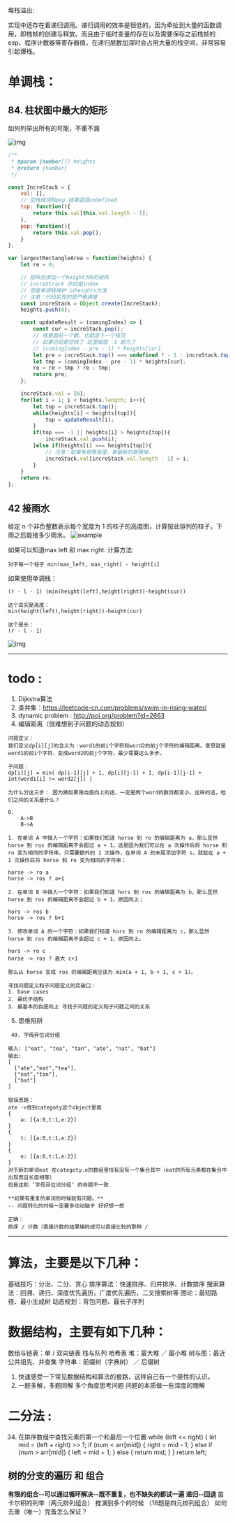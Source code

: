 堆栈溢出:

实现中还存在着递归调用。递归调用的效率是很低的，因为牵扯到大量的函数调用，即栈帧的创建与释放。而且由于临时变量的存在以及需要保存之前栈帧的esp、程序计数器等寄存器值，在递归层数加深时会占用大量的栈空间，非常容易引起爆栈。



# 单调栈：

##  84. 柱状图中最大的矩形

如何列举出所有的可能，不重不漏

![img](./md_pics_archive/84最大矩阵面积.jpg)



```js
/**
 * @param {number[]} heights
 * @return {number}
 */

const IncreStack = {
    val: [],
    // 空栈栈顶和pop 结果返回undefined
    top: function(){
        return this.val[this.val.length - 1];
    },
    pop: function(){
        return this.val.pop();
    }
};

var largestRectangleArea = function(heights) {
    let re = 0;

    // 矩阵后添加一个height为0的矩阵
    // increStrack 存的是index
    // 但是单调栈维护 以heights为准
    // 注意：代码实现的是严格递增
    const increStack = Object.create(IncreStack);
    heights.push(0);

    const updateResult = (comingIndex) => {
        const cur = increStack.pop();
        // 栈里面前一个数、也就是下一个栈顶
        // 如果已经是空栈了 这里赋值 -1 是为了
        // (comingIndex - pre - 1) * heights[cur] 
        let pre = increStack.top() === undefined ? - 1 : increStack.top();
        let tmp = (comingIndex - pre - 1) * heights[cur];
        re = re > tmp ? re : tmp;
        return pre;
    };

    increStack.val = [0];
    for(let i = 1; i < heights.length; i++){
        let top = increStack.top();
        while(heights[i] < heights[top]){
            top = updateResult(i);
        }
        if(top === -1 || heights[i] > heights[top]){
            increStack.val.push(i);
        }else if(heights[i] === heights[top]){
            // 注意：如果有相等高度，拿最新的替换掉，
            increStack.val[increStack.val.length - 1] = i;
        }
    }
    return re;
};

```

## 42 接雨水 
给定 n 个非负整数表示每个宽度为 1 的柱子的高度图，计算按此排列的柱子，下雨之后能接多少雨水。
![example](https://assets.leetcode-cn.com/aliyun-lc-upload/uploads/2018/10/22/rainwatertrap.png)

如果可以知道max left 和 max right. 
计算方法:
```
对于每一个柱子 min(max_left, max_right) - height[i]
```

如果使用单调栈：
```
(r - l - 1) (min(height(left),height(right))-height(cur))

这个其实是高度：
min(height(left),height(right))-height(cur)

这个是长：
(r - l - 1) 
```

![img](./md_pics_archive/接雨水.jpg)









---

# todo :

1. Dijkstra算法 
2. 查并集：https://leetcode-cn.com/problems/swim-in-rising-water/
3. dynamic problem : http://poj.org/problem?id=2663
4.  编辑距离（很难想到子问题的动态规划）
```
问题定义：
我们定义dp[i][j]的含义为：word1的前i个字符和word2的前j个字符的编辑距离。意思就是word1的前i个字符，变成word2的前j个字符，最少需要这么多步。

子问题：
dp[i][j] = min( dp[i-1][j] + 1, dp[i][j-1] + 1, dp[i-1][j-1] + int(word1[i] != word2[j]) )

为什么分这三步： 因为猜如果用自底向上的话，一定是两个word的数目都变小，这样的话，他们之间的关系是什么？

0. 
    A->B
    B->A

1. 在单词 A 中插入一个字符：如果我们知道 horse 到 ro 的编辑距离为 a，那么显然 horse 到 ros 的编辑距离不会超过 a + 1。这是因为我们可以在 a 次操作后将 horse 和 ro 变为相同的字符串，只需要额外的 1 次操作，在单词 A 的末尾添加字符 s，就能在 a + 1 次操作后将 horse 和 ro 变为相同的字符串；

horse -> ro a
horse -> ros ? a+1

2. 在单词 B 中插入一个字符：如果我们知道 hors 到 ros 的编辑距离为 b，那么显然 horse 到 ros 的编辑距离不会超过 b + 1，原因同上；

hors -> ros b
horse -> ros ? b+1

3. 修改单词 A 的一个字符：如果我们知道 hors 到 ro 的编辑距离为 c，那么显然 horse 到 ros 的编辑距离不会超过 c + 1，原因同上。

hors -> ro c
horse -> ros ? 最大 c+1

那么从 horse 变成 ros 的编辑距离应该为 min(a + 1, b + 1, c + 1)。

寻找问题定义和子问题定义的突破口：
1. base cases
2. 最优子结构
3. 最基本的自底向上 寻找子问题的定义和子问题之间的关系
```
5. 思维陷阱
```
 49. 字母异位词分组

输入: ["eat", "tea", "tan", "ate", "nat", "bat"]
输出:
[
  ["ate","eat","tea"],
  ["nat","tan"],
  ["bat"]
]

错误思路：
ate ->放到categoty这个object里面
{
    a: [{a:0,t:1,e:2}]
}
{
    t: [{a:0,t:1,e:2}]
}
{
    e: [{a:0,t:1,e:2}]
}
对于新的单词eat 在categoty.e的数组里找有没有一个集合其中（eat的所有元素都在集合中出现而且长度相等）
但是这和 ’字母异位词分组‘ 的命题不一致

**如果有重复的单词的时候就有问题。**
-- 问题转化的时候一定要多动动脑子 好好想一想

正确：
排序 / 计数（直接计数的结果编码成可以直接比较的那种 /
```



---



# 算法，主要是以下几种：
基础技巧：分治、二分、贪心
排序算法：快速排序、归并排序、计数排序
搜索算法：回溯、递归、深度优先遍历，广度优先遍历，二叉搜索树等
图论：最短路径、最小生成树
动态规划：背包问题、最长子序列

# 数据结构，主要有如下几种：
数组与链表：单 / 双向链表
栈与队列
哈希表
堆：最大堆 ／ 最小堆
树与图：最近公共祖先、并查集
字符串：前缀树（字典树） ／ 后缀树

1. 快速感受一下常见数据结构和算法的套路，这样自己有一个感性的认识。
2. 一题多解，多题同解 
   多个角度思考问题 
   问题的本质做一些深度的理解

# 二分法 :
34. 在排序数组中查找元素的第一个和最后一个位置
  while (left <= right) {
      let mid = (left + right) >> 1;
      if (num < arr[mid]) {
        right = mid - 1;
      } else if (num > arr[mid]) {
        left = mid + 1;
      } else {
        return mid;
      }
    }
    return left;

## 树的分支的遍历 和 组合 
**有限的组合--可以通过循环解决--既不重复，也不缺失的都试一遍**
**递归--回退**
笛卡尔积的列举（两元排列组合） 推演到多个的时候 
（18题是四元排列组合）
如何去重（唯一）完备怎么保证？